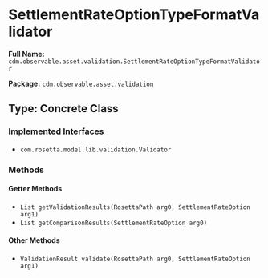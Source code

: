 # SettlementRateOptionTypeFormatValidator

**Full Name:** `cdm.observable.asset.validation.SettlementRateOptionTypeFormatValidator`

**Package:** `cdm.observable.asset.validation`

## Type: Concrete Class

### Implemented Interfaces

- `com.rosetta.model.lib.validation.Validator`

### Methods

#### Getter Methods

- `List getValidationResults(RosettaPath arg0, SettlementRateOption arg1)`
- `List getComparisonResults(SettlementRateOption arg0)`

#### Other Methods

- `ValidationResult validate(RosettaPath arg0, SettlementRateOption arg1)`

